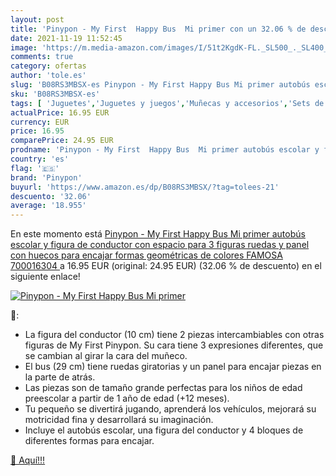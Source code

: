 ```yaml
---
layout: post
title: 'Pinypon - My First  Happy Bus  Mi primer con un 32.06 % de descuento'
date: 2021-11-19 11:52:45
image: 'https://m.media-amazon.com/images/I/51t2KgdK-FL._SL500_._SL400_.jpg'
comments: true
category: ofertas
author: 'tole.es'
slug: 'B08RS3MBSX-es Pinypon - My First Happy Bus Mi primer autobús escolar y...'
sku: 'B08RS3MBSX-es'
tags: [ 'Juguetes','Juguetes y juegos','Muñecas y accesorios','Sets de accesorios','escolar','pinypon', ]
actualPrice: 16.95 EUR
currency: EUR
price: 16.95
comparePrice: 24.95 EUR
prodname: 'Pinypon - My First  Happy Bus  Mi primer autobús escolar y figura de conductor  con espacio para 3 figuras  ruedas y panel con huecos para encajar formas geométricas de colores  FAMOSA  700016304 '
country: 'es'
flag: '🇪🇸'
brand: 'Pinypon'
buyurl: 'https://www.amazon.es/dp/B08RS3MBSX/?tag=tolees-21'
descuento: '32.06'
average: '18.955'
---
```


En este momento está [Pinypon - My First  Happy Bus  Mi primer autobús escolar y figura de conductor  con espacio para 3 figuras  ruedas y panel con huecos para encajar formas geométricas de colores  FAMOSA  700016304 ](https://www.amazon.es/dp/B08RS3MBSX/?tag=tolees-21) a 16.95 EUR (original: 24.95 EUR) (32.06 %  de descuento) en el siguiente enlace!

[![Pinypon - My First  Happy Bus  Mi primer](https://m.media-amazon.com/images/I/51t2KgdK-FL._SL500_._SL400_.jpg)](https://www.amazon.es/dp/B08RS3MBSX/?tag=tolees-21)

🔎:

- La figura del conductor (10 cm) tiene 2 piezas intercambiables con otras figuras de My First Pinypon. Su cara tiene 3 expresiones diferentes, que se cambian al girar la cara del muñeco.
- El bus (29 cm) tiene ruedas giratorias y un panel para encajar piezas en la parte de atrás.
- Las piezas son de tamaño grande perfectas para los niños de edad preescolar a partir de 1 año de edad (+12 meses).
- Tu pequeño se divertirá jugando, aprenderá los vehículos, mejorará su motricidad fina y desarrollará su imaginación.
- Incluye el autobús escolar, una figura del conductor y 4 bloques de diferentes formas para encajar.

[🛒 Aquí!!!](https://www.amazon.es/dp/B08RS3MBSX/?tag=tolees-21)
